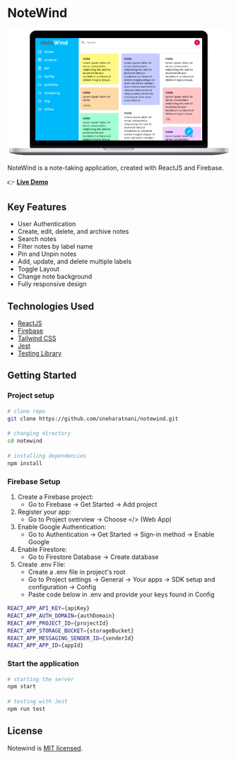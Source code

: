 # NoteWind

![img](./src//assets//images//notewind.png)

NoteWind is a note-taking application, created with ReactJS and Firebase.

👉 **[Live Demo](https://notewind.netlify.app/)**

## Key Features

- User Authentication
- Create, edit, delete, and archive notes
- Search notes
- Filter notes by label name
- Pin and Unpin notes
- Add, update, and delete multiple labels
- Toggle Layout
- Change note background
- Fully responsive design

## Technologies Used

- [ReactJS](https://reactjs.org/)
- [Firebase](https://firebase.google.com/)
- [Tailwind CSS](https://tailwindcss.com/)
- [Jest](https://jestjs.io/)
- [Testing Library](https://testing-library.com/)

## Getting Started

### Project setup

```bash
# clone repo
git clone https://github.com/sneharatnani/notewind.git

# changing directory
cd notewind

# installing dependencies
npm install
```

### Firebase Setup

1. Create a Firebase project:
   - Go to Firebase → Get Started → Add project
2. Register your app:
   - Go to Project overview → Choose </> (Web App)
3. Enable Google Authentication:
   - Go to Authentication → Get Started → Sign-in method → Enable Google
4. Enable Firestore:
   - Go to Firestore Database → Create database
5. Create .env File:
   - Create a .env file in project's root
   - Go to Project settings → General → Your apps → SDK setup and configuration → Config
   - Paste code below in .env and provide your keys found in Config

```bash
REACT_APP_API_KEY={apiKey}
REACT_APP_AUTH_DOMAIN={authDomain}
REACT_APP_PROJECT_ID={projectId}
REACT_APP_STORAGE_BUCKET={storageBucket}
REACT_APP_MESSAGING_SENDER_ID={senderId}
REACT_APP_APP_ID={appId}
```

### Start the application

```bash
# starting the server
npm start

# testing with Jest
npm run test
```

## License

Notewind is [MIT licensed](./LICENSE).
